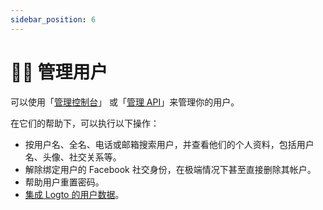 ```yaml
---
sidebar_position: 6
---
```


# 🧑‍🚀 管理用户

可以使用「[管理控制台](./using-admin-console.md)」 或「[管理 API](./using-management-api.md)」来管理你的用户。

在它们的帮助下，可以执行以下操作：

- 按用户名、全名、电话或邮箱搜索用户，并查看他们的个人资料，包括用户名、头像、社交关系等。
- 解除绑定用户的 Facebook 社交身份，在极端情况下甚至直接删除其帐户。
- 帮助用户重置密码。
- [集成 Logto 的用户数据](./integrate-logto-data.md)。
